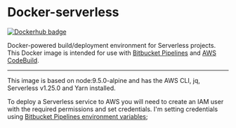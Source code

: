 # Docker-serverless

[![Dockerhub badge](http://dockeri.co/image/giuliocalzo/docker-serverless)](https://hub.docker.com/r/giuliocalzo/docker-serverless)

Docker-powered build/deployment environment for Serverless projects. This Docker image is intended for use with [Bitbucket Pipelines](https://bitbucket.org/product/features/pipelines) and [AWS CodeBuild](https://aws.amazon.com/codebuild).

---

This image is based on node:9.5.0-alpine and has the AWS CLI, jq, Serverless v1.25.0 and Yarn installed.

To deploy a Serverless service to AWS you will need to create an IAM user with the required permissions and set credentials. I'm setting credentials using [Bitbucket Pipelines environment variables](https://confluence.atlassian.com/bitbucket/environment-variables-in-bitbucket-pipelines-794502608.html);
